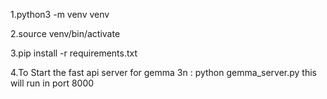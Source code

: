 1.python3 -m venv venv

2.source venv/bin/activate

3.pip install -r requirements.txt

4.To Start the fast api server for gemma 3n : python gemma_server.py this will run in port 8000

